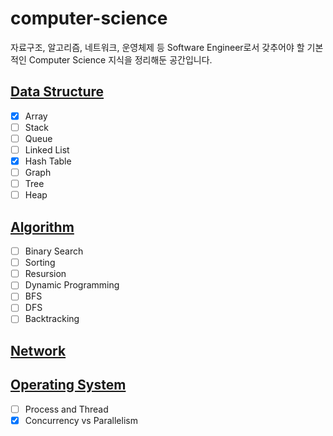 # computer-science
자료구조, 알고리즘, 네트워크, 운영체제 등 Software Engineer로서 갖추어야 할 기본적인 Computer Science 지식을 정리해둔 공간입니다.

## [Data Structure](https://github.com/sekhyuni/computer-science/blob/main/data-structure/README.md)
- [x] Array
- [ ] Stack
- [ ] Queue
- [ ] Linked List
- [x] Hash Table
- [ ] Graph
- [ ] Tree
- [ ] Heap

## [Algorithm](https://github.com/sekhyuni/computer-science/blob/main/algorithm/README.md)
- [ ] Binary Search
- [ ] Sorting
- [ ] Resursion
- [ ] Dynamic Programming
- [ ] BFS
- [ ] DFS
- [ ] Backtracking

## [Network](https://github.com/sekhyuni/computer-science/blob/main/network/README.md)

## [Operating System](https://github.com/sekhyuni/computer-science/blob/main/operating-system/README.md)
- [ ] Process and Thread
- [x] Concurrency vs Parallelism